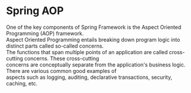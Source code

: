 # Spring AOP
One of the key components of Spring Framework is the Aspect Oriented Programming (AOP) framework.<br/>
Aspect Oriented Programming entails breaking down program logic into distinct parts called so-called concerns. <br/>
The functions that span multiple points of an application are called cross-cutting concerns. These cross-cutting <br/>
concerns are conceptually separate from the application's business logic. There are various common good examples of <br/>
aspects such as logging, auditing, declarative transactions, security, caching, etc.<br/>
